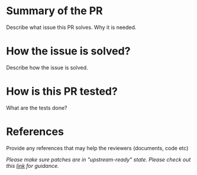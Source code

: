 # Summary of the PR

Describe what issue this PR solves. Why it is needed.

# How the issue is solved?

Describe how the issue is solved.

# How is this PR tested?

What are the tests done?

# References

Provide any references that may help the reviewers (documents, code etc)

*Please make sure patches are in "upstream-ready" state. Please check out this [link](https://www.kernel.org/doc/html/latest/process/submitting-patches.html) for guidance.*
